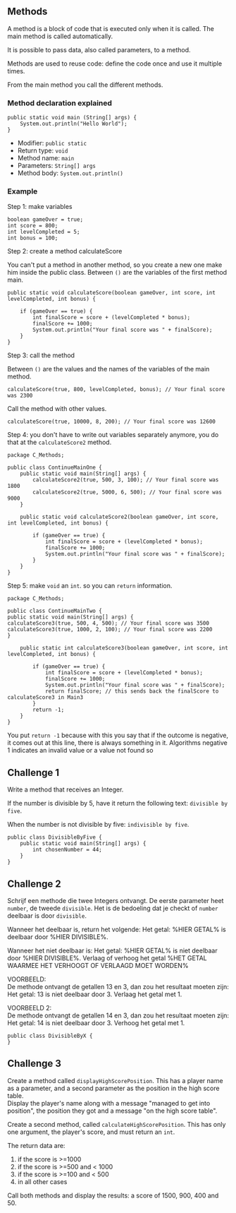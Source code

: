 ## Methods

A method is a block of code that is executed only when it is called.
The main method is called automatically.

It is possible to pass data, also called parameters, to a method.

Methods are used to reuse code: define the code once and use it multiple times.

From the main method you call the different methods.

### Method declaration explained

    public static void main (String[] args) {    
        System.out.println("Hello World");    
    }

- Modifier: `public static`
- Return type: `void`
- Method name: `main`
- Parameters: `String[] args`
- Method body: `System.out.println()`

### Example

Step 1: make variables

    boolean gameOver = true;
    int score = 800;
    int levelCompleted = 5;
    int bonus = 100;

Step 2: create a method calculateScore

You can't put a method in another method, so you create a new one make him inside the public class. Between `()` are the variables of the first method main.

    public static void calculateScore(boolean gameOver, int score, int levelCompleted, int bonus) {

        if (gameOver == true) {
            int finalScore = score + (levelCompleted * bonus);
            finalScore += 1000;
            System.out.println("Your final score was " + finalScore);
        }
    }

Step 3: call the method

Between `()` are the values and the names of the variables of the main method.

    calculateScore(true, 800, levelCompleted, bonus); // Your final score was 2300

Call the method with other values.

    calculateScore(true, 10000, 8, 200); // Your final score was 12600

Step 4: you don't have to write out variables separately anymore, you do that at the `calculateScore2` method.

    package C_Methods;
    
    public class ContinueMainOne {
        public static void main(String[] args) {
            calculateScore2(true, 500, 3, 100); // Your final score was 1800
            calculateScore2(true, 5000, 6, 500); // Your final score was 9000
        }
    
        public static void calculateScore2(boolean gameOver, int score, int levelCompleted, int bonus) {
    
            if (gameOver == true) {
                int finalScore = score + (levelCompleted * bonus);
                finalScore += 1000;
                System.out.println("Your final score was " + finalScore);
            }
        }
    }

Step 5: make `void` an `int`. so you can `return` information.

    package C_Methods;
    
    public class ContinueMainTwo {
    public static void main(String[] args) {
    calculateScore3(true, 500, 4, 500); // Your final score was 3500
    calculateScore3(true, 1000, 2, 100); // Your final score was 2200
    }
    
        public static int calculateScore3(boolean gameOver, int score, int levelCompleted, int bonus) {
    
            if (gameOver == true) {
                int finalScore = score + (levelCompleted * bonus);
                finalScore += 1000;
                System.out.println("Your final score was " + finalScore);
                return finalScore; // this sends back the finalScore to calculateScore3 in Main3
            }
            return -1; 
        }
    }

You put `return -1` because with this you say that if the outcome is negative, it comes out at this line, there is always something in it. Algorithms negative 1 indicates an invalid value or a value not found so

## Challenge 1

Write a method that receives an Integer.

If the number is divisible by 5, have it return the following text: `divisible by five`.

When the number is not divisible by five: `indivisible by five`.
  
    public class DivisibleByFive {        
        public static void main(String[] args) {
            int chosenNumber = 44;
        }
    }

## Challenge 2

Schrijf een methode die twee Integers ontvangt. De eerste parameter heet `number`, de tweede `divisible`. Het is de bedoeling dat je checkt of `number` deelbaar is door `divisible`.

Wanneer het deelbaar is, return het volgende: Het getal: %HIER GETAL% is deelbaar door %HIER DIVISIBLE%.

Wanneer het niet deelbaar is: Het getal: %HIER GETAL% is niet deelbaar door %HIER DIVISIBLE%. Verlaag of verhoog het getal
%HET GETAL WAARMEE HET VERHOOGT OF VERLAAGD MOET WORDEN%

VOORBEELD:<br/>
De methode ontvangt de getallen 13 en 3, dan zou het resultaat moeten zijn:<br/>
Het getal: 13 is niet deelbaar door 3. Verlaag het getal met 1.

VOORBEELD 2:<br/>
De methode ontvangt de getallen 14 en 3, dan zou het resultaat moeten zijn:<br/>
Het getal: 14 is niet deelbaar door 3. Verhoog het getal met 1.

    public class DivisibleByX {
    }

## Challenge 3
 
Create a method called `displayHighScorePosition`. This has a player name as a parameter, and a second parameter as the position in the high score table. <br/>
Display the player's name along with a message "managed to get into position", the position they got and a message "on the high score table". <br/>

Create a second method, called `calculateHighScorePosition`. This has only one argument, the player's score, and must return an `int`.

The return data are: 
1. if the score is >=1000
2. if the score is >=500 and < 1000
3. if the score is >=100 and < 500
4. in all other cases

Call both methods and display the results: a score of 1500, 900, 400 and 50.
